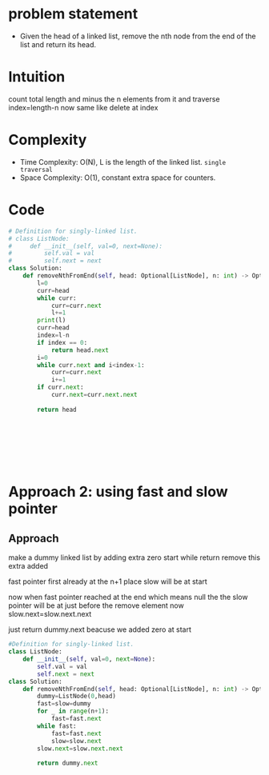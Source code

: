 # problem statement

- Given the head of a linked list, remove the nth node from the end of the list and return its head.



# Intuition
count total length and minus the n elements from it and
traverse index=length-n
now same like delete at index



# Complexity

- Time Complexity: O(N),  L is the length of the linked list.  `single traversal`
- Space Complexity: O(1), constant extra space for counters.


# Code
```python
# Definition for singly-linked list.
# class ListNode:
#     def __init__(self, val=0, next=None):
#         self.val = val
#         self.next = next
class Solution:
    def removeNthFromEnd(self, head: Optional[ListNode], n: int) -> Optional[ListNode]:
        l=0
        curr=head
        while curr:
            curr=curr.next
            l+=1
        print(l)
        curr=head
        index=l-n
        if index == 0:
            return head.next
        i=0
        while curr.next and i<index-1:
            curr=curr.next
            i+=1
        if curr.next:
            curr.next=curr.next.next
        
        return head
        



        

        
```

# Approach 2: using fast and slow pointer

## Approach 

make a dummy linked list by adding extra zero start while return remove this extra added 

fast pointer first already at the n+1 place
slow will be at start

now when fast pointer reached at the end which means null 
the the slow pointer will be at just before the remove element
now slow.next=slow.next.next

just return dummy.next beacuse we added zero at start

```python
#Definition for singly-linked list.
class ListNode:
    def __init__(self, val=0, next=None):
        self.val = val
        self.next = next
class Solution:
    def removeNthFromEnd(self, head: Optional[ListNode], n: int) -> Optional[ListNode]:
        dummy=ListNode(0,head)
        fast=slow=dummy
        for _ in range(n+1):
            fast=fast.next
        while fast:
            fast=fast.next
            slow=slow.next
        slow.next=slow.next.next
        
        return dummy.next
```